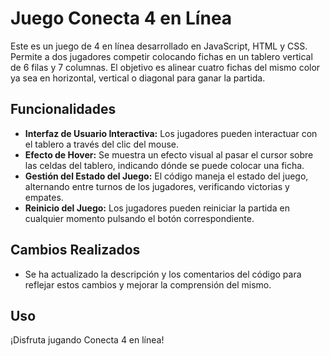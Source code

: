 # Juego Conecta 4 en Línea

Este es un juego de 4 en línea desarrollado en JavaScript, HTML y CSS. Permite a dos jugadores competir colocando fichas en un tablero vertical de 6 filas y 7 columnas. El objetivo es alinear cuatro fichas del mismo color ya sea en horizontal, vertical o diagonal para ganar la partida.

## Funcionalidades

- **Interfaz de Usuario Interactiva:** Los jugadores pueden interactuar con el tablero a través del clic del mouse.
- **Efecto de Hover:** Se muestra un efecto visual al pasar el cursor sobre las celdas del tablero, indicando dónde se puede colocar una ficha.
- **Gestión del Estado del Juego:** El código maneja el estado del juego, alternando entre turnos de los jugadores, verificando victorias y empates.
- **Reinicio del Juego:** Los jugadores pueden reiniciar la partida en cualquier momento pulsando el botón correspondiente.

## Cambios Realizados

- Se ha actualizado la descripción y los comentarios del código para reflejar estos cambios y mejorar la comprensión del mismo.

## Uso

¡Disfruta jugando Conecta 4 en línea!


